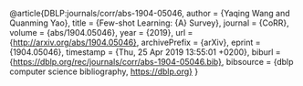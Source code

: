@article{DBLP:journals/corr/abs-1904-05046,
  author    = {Yaqing Wang and
               Quanming Yao},
  title     = {Few-shot Learning: {A} Survey},
  journal   = {CoRR},
  volume    = {abs/1904.05046},
  year      = {2019},
  url       = {http://arxiv.org/abs/1904.05046},
  archivePrefix = {arXiv},
  eprint    = {1904.05046},
  timestamp = {Thu, 25 Apr 2019 13:55:01 +0200},
  biburl    = {https://dblp.org/rec/journals/corr/abs-1904-05046.bib},
  bibsource = {dblp computer science bibliography, https://dblp.org}
}